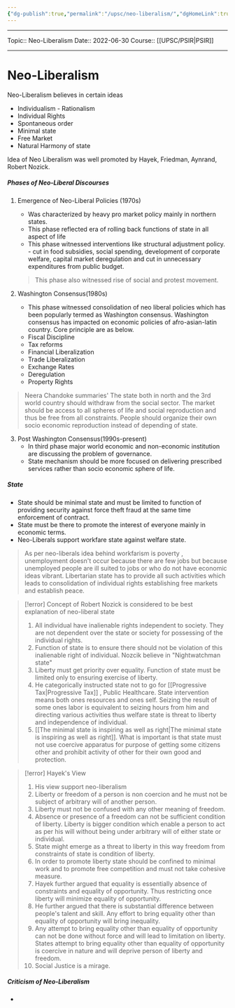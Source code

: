 ```yaml
---
{"dg-publish":true,"permalink":"/upsc/neo-liberalism/","dgHomeLink":true,"dgPassFrontmatter":false}
---
```


----
Topic:: Neo-Liberalism
Date:: 2022-06-30
Course:: [[UPSC/PSIR|PSIR]] 

----

# Neo-Liberalism
Neo-Liberalism believes in certain ideas 
- Individualism - Rationalism
- Individual Rights
- Spontaneous order 
- Minimal state 
- Free Market
- Natural Harmony of state

Idea of Neo Liberalism was well promoted by Hayek, Friedman, Aynrand, Robert Nozick. 

##### Phases of Neo-Liberal Discourses
1. Emergence of Neo-Liberal Policies (1970s)
   - Was characterized by heavy pro market policy mainly in northern states. 
   - This phase reflected era of rolling back functions of state in all aspect of life
   - This phase witnessed interventions like structural adjustment policy. - cut in food subsidies, social spending, development of corporate welfare, capital market deregulation and cut in unnecessary expenditures from public budget. 
   > This phase also witnessed rise of social and protest movement. 
   
2. Washington Consensus(1980s)
   -    This phase witnessed consolidation of neo liberal policies which has been popularly termed as Washington consensus. Washington consensus has impacted on economic policies of afro-asian-latin country. Core principle are as below. 
   - Fiscal Discipline
   - Tax reforms
   - Financial Liberalization 
   - Trade Liberalization 
   - Exchange Rates 
   - Deregulation 
   - Property Rights 
>Neera Chandoke summaries'
>The state both in north and the 3rd world country should withdraw from the social sector. 
>The market should be access to all spheres of life and social reproduction and thus be free from all constraints. 
>People should organize their own socio economic reproduction instead of depending of state. 

3. Post Washington Consensus(1990s-present)
   - In third phase major world economic and non-economic institution are discussing the problem of governance. 
   - State mechanism should be more focused on delivering prescribed services rather than socio economic sphere of life. 

##### State
- State should be minimal state and must be limited to function of providing security against force theft fraud at the same time enforcement of contract.  
- State must be there to promote the interest of everyone mainly in economic terms. 
- Neo-Liberals support workfare state against welfare state. 
>As per neo-liberals idea behind workfarism is poverty , unemployment doesn't occur because there are few jobs but because unemployed people are ill suited to jobs or who do not have economic ideas vibrant. 
>Libertarian state has to provide all such activities which leads to consolidation of individual rights establishing free markets and establish peace. 


>[!error] Concept of Robert Nozick is considered to be best explanation of neo-liberal state
> 1. All individual have inalienable rights independent to society. They are not dependent over the state or society for possessing of the individual rights. 
> 2. Function of state is to ensure there should not be violation of this inalienable right of individual. Nozcik believe in "Nightwatchman state"
> 3. Liberty must get priority over equality. Function of state must be limited only to ensuring exercise of liberty.  
> 4. He categorically instructed state not to go for [[Progressive Tax|Progressive Tax]] , Public Healthcare. State intervention means both ones resources and ones self. Seizing the result of some ones labor is equivalent to seizing hours from him and directing various activities thus welfare state is threat to liberty and independence of individual. 
> 5. [[The minimal state is inspiring as well as right|The minimal state is inspiring as well as right]]. What is important is that state must not use coercive apparatus for purpose of getting some citizens other and prohibit activity of other for their own good and protection. 


>[!error] Hayek's View 
>
> 1. His view support neo-liberalism
> 2. Liberty or freedom of a person is non coercion and he must not be subject of arbitrary will of another person. 
> 3. Liberty must not be confused with any other meaning of freedom.
> 4. Absence or presence of a freedom can not be sufficient condition of liberty. Liberty is bigger condition which enable a person to act as per his will without being under arbitrary will of either state or individual. 
> 5. State might emerge as a threat to liberty in this way freedom from constraints of state is condition of liberty. 
> 6. In order to promote liberty state should be confined to minimal work and to promote free competition and must not take cohesive measure. 
> 7. Hayek further argued that equality is essentially absence of constraints and equality of opportunity. Thus restricting once liberty will minimize equality of opportunity.  
> 8. He further argued that there is substantial difference between people's talent and skill. Any effort to bring equality other than equality of opportunity will bring inequality. 
> 9. Any attempt to bring equality other than equality of opportunity can not be done without force and will lead to limitation on liberty. States attempt to bring equality other than equality of opportunity is coercive in nature and will deprive person of liberty and freedom. 
> 10. Social Justice is a mirage.

##### Criticism of Neo-Liberalism 
- 